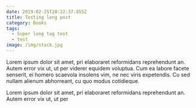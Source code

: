 ```yaml
---
date: 2019-02-25T20:22:37.855Z
title: Testing long post
category: Books
tags:
  - Super long tag test
  - test
image: /img/stock.jpg
---
```

Lorem ipsum dolor sit amet, pri elaboraret reformidans reprehendunt an. Autem error vix ut, ut per viderer equidem voluptua. Cum ea labore facete senserit, ei homero scaevola insolens vim, ne nec viris expetendis. Cu sed nullam alienum abhorreant, cu quo modus cotidieque.

Lorem ipsum dolor sit amet, pri elaboraret reformidans reprehendunt an. Autem error vix ut, ut per
